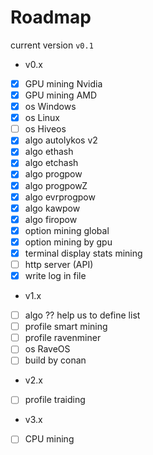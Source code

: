 # Roadmap
  
current version `v0.1`
  
+ v0.x  
- [x] GPU mining Nvidia  
- [x] GPU mining AMD  
- [x] os Windows  
- [x] os Linux  
- [ ] os Hiveos  
- [x] algo autolykos v2  
- [x] algo ethash  
- [x] algo etchash  
- [x] algo progpow  
- [x] algo progpowZ  
- [x] algo evrprogpow  
- [x] algo kawpow  
- [x] algo firopow  
- [x] option mining global  
- [x] option mining by gpu  
- [x] terminal display stats mining  
- [ ] http server (API)  
- [x] write log in file  
  
+ v1.x  
- [ ] algo ?? help us to define list
- [ ] profile smart mining  
- [ ] profile ravenminer  
- [ ] os RaveOS  
- [ ] build by conan  
  
+ v2.x  
- [ ] profile traiding  
  
+ v3.x  
- [ ] CPU mining  
  
